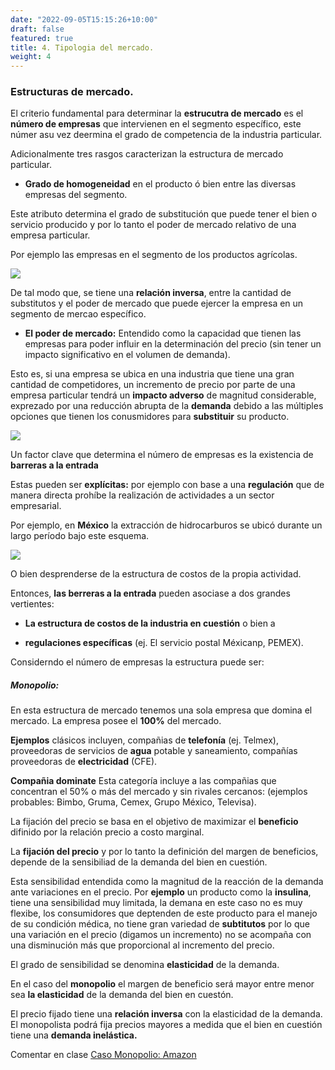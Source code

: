 ```yaml
---
date: "2022-09-05T15:15:26+10:00"
draft: false
featured: true
title: 4. Tipologia del mercado. 
weight: 4
---
```


### Estructuras de mercado.

El criterio fundamental para determinar la **estrucutra de mercado** es el **número de empresas** que intervienen en el segmento específico, este númer asu vez deermina el grado de competencia de la industria particular. 

Adicionalmente tres rasgos caracterizan la estructura de mercado particular.

+ **Grado de homogeneidad** en el producto ó bien entre las diversas empresas del segmento. 

Este atributo determina el grado de substitución que puede tener el bien o servicio producido  y por lo tanto el poder de mercado relativo de una empresa particular. 

Por ejemplo las empresas en el segmento de los productos agrícolas.

![](/images/agricultura.jpg)


De tal modo que, se tiene una **relación inversa**, entre la cantidad de substitutos  y el poder de mercado que puede ejercer la empresa en un segmento de mercao específico.


+ **El poder de mercado:** Entendido como la capacidad que tienen las empresas para poder influir en la determinación del precio (sin tener un impacto significativo en el volumen de demanda).

Esto es, si una empresa se ubica en una industria que tiene una gran cantidad de competidores, un incremento de precio por parte de una empresa particular tendrá un **impacto adverso** de magnitud considerable, exprezado por una reducción abrupta de la **demanda** debido a las múltiples opciones que tienen los conusmidores para **substituir** su producto.

![](/images/bayer.jpg)

Un factor clave que determina el número de empresas es la existencia de **barreras a la entrada**

Estas pueden ser **explícitas:** por ejemplo con base a una **regulación** que de manera directa prohíbe la realización de actividades a un sector empresarial.

Por ejemplo, en **México** la extracción de hidrocarburos se ubicó durante un largo período bajo este esquema. 

![](/images/pemex.jpg)

O bien desprenderse de la estructura de costos de la propia actividad.

Entonces, **las berreras a la entrada**  pueden asociase a dos grandes vertientes: 

+ **La estructura de costos de la industria en cuestión** o bien a 

+ **regulaciones específicas** (ej. El servicio postal Méxicanp, PEMEX). 


Considerndo el número de empresas la estructura puede ser: 

##### Monopolio: 

En esta estructura de mercado tenemos una sola empresa que domina el mercado. La empresa posee el **100%** del mercado. 

**Ejemplos** clásicos incluyen, compañias de **telefonía** (ej. Telmex), proveedoras de servicios de **agua** potable y saneamiento, compañías proveedoras de **electricidad**  (CFE).

**Compañia dominate** Esta categoría incluye a las compañias que concentran el 50% o más del mercado y sin rivales cercanos: (ejemplos probables: Bimbo, Gruma, Cemex, Grupo México, Televisa).


La fijación del precio se basa  en el objetivo de maximizar el  **beneficio** difinido por la relación precio a costo marginal.

La **fijación del precio** y por lo tanto la definición del margen de beneficios, depende de la sensibiliad de la demanda del bien en cuestión.  

Esta sensibilidad entendida como la magnitud de la reacción de la demanda ante variaciones en el precio. 
Por **ejemplo** un producto como la **insulina**, tiene una sensibilidad muy limitada, la demana en este caso no es muy flexibe, los consumidores que deptenden de este producto para el manejo de su condición médica, no tiene gran variedad de **subtitutos** por lo que una variación en el precio (digamos un incremento) no se acompaña con una disminución más que proporcional al incremento del precio. 

El grado de sensibilidad se denomina **elasticidad** de la demanda. 

En el caso del **monopolio** el margen de beneficio será mayor entre menor sea **la elasticidad** de la demanda del bien en cuestón. 

El precio fijado tiene una **relación inversa** con la elasticidad de la demanda. El monopolista podrá fija precios mayores a medida que el bien en cuestión tiene una **demanda inelástica.**


Comentar en clase
[Caso Monopolio: Amazon](https://www.youtube.com/watch?v=-IKSEVsHens)
